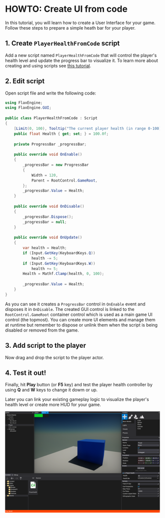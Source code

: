# HOWTO: Create UI from code

In this tutorial, you will learn how to create a User Interface for your game. Follow these steps to prepare a simple heath bar for your player.

## 1. Create `PlayerHealthFromCode` script

Add a new script named `PlayerHealthFromCode` that will control the player's health level and update the progress bar to visualize it. To learn more about creating and using scripts see [this tutorial](../../scripting/new-script.md).

## 2. Edit script

Open script file and write the following code:

```cs
using FlaxEngine;
using FlaxEngine.GUI;

public class PlayerHealthFromCode : Script
{
	[Limit(0, 100), Tooltip("The current player health (in range 0-100)")]
	public float Health { get; set; } = 100.0f;

	private ProgressBar _progressBar;

	public override void OnEnable()
	{
		_progressBar = new ProgressBar
		{
			Width = 120,
			Parent = RootControl.GameRoot,
		};
		_progressBar.Value = Health;
	}

	public override void OnDisable()
	{
		_progressBar.Dispose();
		_progressBar = null;
	}

	public override void OnUpdate()
	{
		var health = Health;
		if (Input.GetKey(KeyboardKeys.Q))
			health -= 5;
		if (Input.GetKey(KeyboardKeys.W))
			health += 5;
		Health = Mathf.Clamp(health, 0, 100);

		_progressBar.Value = Health;
	}
}
```

As you can see it creates a `ProgressBar` control in `OnEnable` event and disposes it in `OnDisable`. The created GUI control is linked to the `RootControl.GameRoot` container control which is used as a main game UI control (the topmost).
You can create more UI elements and manage them at runtime but remember to dispose or unlink them when the script is being disabled or removed from the game.

## 3. Add script to the player

Now drag and drop the script to the player actor.

## 4. Test it out!

Finally, hit **Play** button (or **F5** key) and test the player health controller by using **Q** and **W** keys to change it dowm or up.

Later you can link your existing gameplay logic to visualize the player's health level or create more HUD for your game.

![Test Health Bar](media/test-progress-bar.png)


